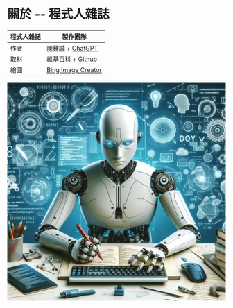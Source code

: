 # 關於 -- 程式人雜誌

程式人雜誌 | 製作團隊
----|----------------------------
作者 | [陳鍾誠] + [ChatGPT]
取材 | [維基百科] + [Github]
繪圖 | [Bing Image Creator]

![](./img/CoverPage.jpg)


[陳鍾誠]:http://www.nqu.edu.tw/educsie/index.php?act=blog&code=list&ids=4
[ChatGPT]:https://chat.openai.com/

[維基百科]:https://www.wikipedia.org/
[Github]:https://github.com/

[Bing Image Creator]:https://www.bing.com/images/create
